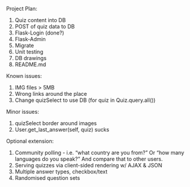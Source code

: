 Project Plan:
1. Quiz content into DB
2. POST of quiz data to DB
3. Flask-Login (done?)
4. Flask-Admin
5. Migrate
6. Unit testing
7. DB drawings
8. README.md

Known issues:
1. IMG files > 5MB
2. Wrong links around the place
3. Change quizSelect to use DB (for quiz in Quiz.query.all())

Minor issues:
1. quizSelect border around images
2. User.get_last_answer(self, quiz) sucks

Optional extension:
1. Community polling - i.e. “what country are you from?” Or “how many languages do you speak?” And compare that to other users.
2. Serving quizzes via client-sided rendering w/ AJAX & JSON
3. Multiple answer types, checkbox/text
4. Randomised question sets